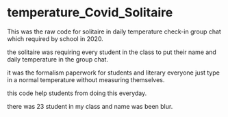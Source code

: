 # temperature_Covid_Solitaire
This was the raw code for solitaire in daily temperature check-in group chat which required by school in 2020.

the solitaire was requiring every student in the class to put their name and daily temperature in the group chat.

it was the formalism paperwork for students and literary everyone just type in a normal temperature without measuring themselves.

this code help students from doing this everyday.

there was 23 student in my class and name was been blur.
